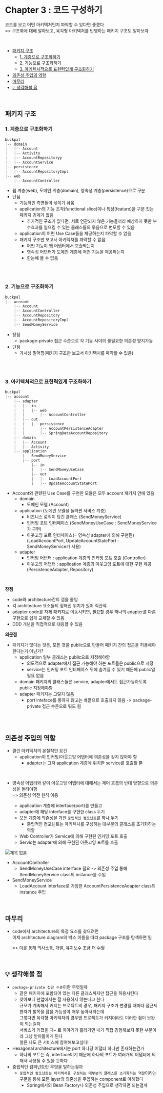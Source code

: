 # Chapter 3 : 코드 구성하기

코드를 보고 어떤 아키텍처인지 파악할 수 있다면 좋겠다  
=> 구조화에 대해 알아보고, 육각형 아키텍처를 반영하는 패키지 구조도 알아보자  
  
<br/>
 
- [패키지 구조](#패키지-구조)
  - [1. 계층으로 구조화하기](#1-계층으로-구조화하기)
  - [2. 기능으로 구조화하기](#2-기능으로-구조화하기)
  - [3. 아키텍처적으로 표현력있게 구조화하기](#3-아키텍처적으로-표현력있게-구조화하기)
- [의존성 주입의 역할](#의존성-주입의-역할)
- [마무리](#마무리)   
- [💡 생각해볼 점](#-생각해볼-점)  

<br/>

## 패키지 구조
### 1. 계층으로 구조화하기

```java
buckpal
|-- domain
|   |-- Account
|   |-- Activity
|   |-- AccountRepositoryy
|   |-- AccountService
|-- persistence
|   |-- AccountRepositoryImpl
|-- web
    |-- AccountController
```

- 웹 계층(web), 도메인 계층(domain), 영속성 계층(persistence)으로 구분
- 단점
  - 기능적인 측면들이 섞이기 쉬움
  - application의 기능 조각(functional slice)이나 특성(feature)을 구분 짓는 패키지 경계가 없음
    - 추가적인 구조가 없다면, 서로 연관되지 않은 기능들끼리 예상하지 못한 부수효과를 일으킬 수 있는 클래스들의 묶음으로 변모할 수 있음  
  - application이 어떤 Use Case들을 제공하는지 파악할 수 없음
  - 패키지 구조만 보고서 아키텍처를 파악할 수 없음
    - 어떤 기능이 웹 어댑터에서 호출되는지
    - 영속성 어댑터가 도메인 계층에 어떤 기능을 제공하는지 
    - 한눈에 볼 수 없음  

<br/><br/>  

### 2. 기능으로 구조화하기

```java
buckpal
|-- account
    |-- Account
    |-- AccountController
    |-- AccountRepository
    |-- AccountRepositoryImpl
    |-- SendMoneyService
```

- 장점
  - package-private 접근 수준으로 각 기능 사이의 불필요한 의존성 방지가능
- 단점
  - 가시성 떨어짐(패키지 구조만 보고서 아키텍처를 파악할 수 없음)

<br/><br/>

### 3. 아키텍처적으로 표현력있게 구조화하기

```java
buckpal
|-- account
    |-- adapter
    |   |-- in
    |   |   |-- web
    |   |       |-- AccountController
    |   |-- out
    |   |   |-- persistence
    |   |       |-- AccountPersistenceAdapter
    |   |       |-- SpringDataAccountRepository
    |-- domain
    |   |-- Account
    |   |-- Activity
    |-- application
        |-- SendMoneyService
        |-- port
            |-- in
            |   |-- SendMoneyUseCase
            |-- out
            |   |-- LoadAccountPort
            |   |-- UpdateAccountStatePort
```

- Account와 관련된 Use Case를 구현한 모듈은 모두 account 패키지 안에 있음 
  - domain
    - 도메인 모델 (Account)
  - application (도메인 모델을 둘러싼 서비스 계층)
    - 비즈니스 로직이 담긴 클래스 (SendMoneyService)
    - 인커밍 포트 인터페이스 (SendMoneyUseCase : SendMoneyService가 구현)
    - 아웃고잉 포트 인터페이스(= 영속성 adapter에 의해 구현된) (LoadAccountPort, UpdateAccountStatePort : SendMoneyService가 사용)
  - adapter
    - 인커밍 어댑터 : application 계층의 인커밍 포트 호출 (Controller)
    - 아웃고잉 어댑터 : application 계층의 아웃고잉 포트에 대한 구현 제공 (PersistenceAdapter, Repository)

<br/>

**장점**  
- code와 architecture간의 갭을 줄임  
- 각 architecture 요소들의 정해진 위치가 있어 직관적  
- adapter code를 자체 패키지로 이동시키면, 필요할 경우 하나의 adapter를 다른 구현으로 쉽게 교체할 수 있음
- DDD 개념을 직접적으로 대응할 수 있음  
  
**의문점**     
- 패키지가 많다는 것은, 모든 것을 public으로 만들어 패키지 간의 접근을 허용해야 한다는거 아닌가?
  - application 일부 클래스는 public으로 지정해야함 
    - 의도적으로 adapter에서 접근 가능해야 하는 포트들은 public으로 지정   
    - service는 인커밍 포트 인터페이스 뒤에 숨겨질 수 있기 때문에 public일 필요 없음  
  - domain 패키지의 클래스들은 service, adapter에서도 접근가능하도록 public 지정해야함  
  - adapter 패키지는 그렇지 않음
    - port inteface를 통하지 않고는 바깥으로 호출되지 않음 -> package-private 접근 수준으로 둬도 됨  

<br/><br/>

## 의존성 주입의 역할  
- 클린 아키텍처의 본질적인 요건
  - application이 인커밍/아웃고잉 어댑터에 의존성을 갖지 않아야 함
    - adapter는 그저 application 계층에 위치한 service를 호출할 뿐   

<br/>

- 영속성 어댑터와 같이 아웃고잉 어댑터에 대해서는 제어 흐름의 반대 방향으로 의존성을 돌려야함  
  => 의존성 역전 원칙 이용

  - application 계층에 interface(port)를 만들고 
  - adapter에 해당 interface를 구현한 class 두기   
  - 모든 계층에 의존성을 가진 `중립적인 컴포넌트`를 하나 두기
    - 중립적인 컴포넌트는 아키텍처를 구성하는 대부분의 클래스를 초기화하는 역할
  - Web Controller가 Service에 의해 구현된 인커밍 포트 호출
  - Servic는 adapter에 의해 구현된 아웃고잉 포트를 호출   

![제목 없음](https://user-images.githubusercontent.com/103614357/210322296-720102da-df5b-4182-b3e5-06bcc222ae50.png)     

- AccountController
  - SendMoneyUseCase interface 필요 -> 의존성 주입 통해 SendMoneyService class의 instance를 주입
- SendMoneyService
  - LoadAccount interface로 가장한 AccountPersistenceAdapter class의 instance 주입   

<br/>

## 마무리 
- code에서 architecture의 특정 요소를 찾으려면      
  이제 architecture diagram의 박스 이름을 따라 package 구조를 탐색하면 됨      

  => 이를 통해 의사소통, 개발, 유지보수 조금 더 수월   

<br/>

## 💡 생각해볼 점   
- `package-private 접근 수준`이란 무엇일까
  - 같은 패키지에 포함되어 있는 다른 클래스까지만 접근을 허용시킨다      
  - 찾아보니 현업에서는 잘 사용하지 않는다고 한다     
    규모가 계속해서 커지는 프로젝트의 경우, 패키지 구조가 변경될 때마다 접근제한자가 발목을 잡을 가능성이 매우 높아서라는데     
    그렇다면 육각형 아키텍처의 경우엔 프로젝트가 커지더라도 이러한 점이 보완이 되는걸까     
    서비스가 커졌을 때~ 로 이야기가 흘러가면 내가 직접 경험해보지 못한 부분이라 그냥 받아들이게 된다    
    얼른 나도 큰 서비스에 참여해보고싶다!   
- Hexagonal architecture에서는 port 하나당 어댑터 하나만 존재하는건가
   - 하나의 포트는 즉, interface이기 때문에 하나의 포트가 여러개의 어댑터에 의해서 사용될 수 있을 듯하다      
- 중립적인 컴퍼넌트란 무엇을 말하는걸까  
  - `중립적인 컴포넌트는 아키텍처를 구성하는 대부분의 클래스를 초기화하는 역할`이라는 구문을 통해 모든 layer의 의존성을 주입하는 component로 이해했다   
    - Spring에서의 Bean Factory나 의존성 주입으로 생각하면 되는걸까      
      
<br/>
